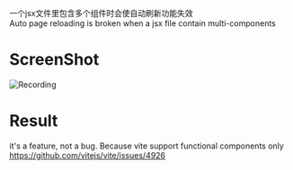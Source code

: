一个jsx文件里包含多个组件时会使自动刷新功能失效  
Auto page reloading is broken when a jsx file contain multi-components

# ScreenShot

![Recording](https://s3.bmp.ovh/imgs/2021/09/f0490350a25738b6.gif)

# Result

it's a feature, not a bug. Because vite support functional components only  
https://github.com/vitejs/vite/issues/4926